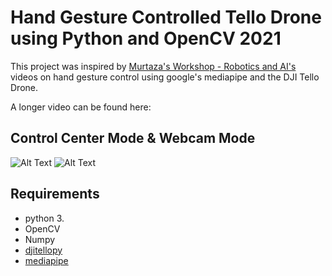 # Hand Gesture Controlled Tello Drone using Python and OpenCV 2021

This project was inspired by [Murtaza's Workshop - Robotics and AI's](https://www.youtube.com/channel/UCYUjYU5FveRAscQ8V21w81A) videos on hand gesture control using google's mediapipe and the DJI Tello Drone.

A longer video can be found here: 


## Control Center Mode & Webcam Mode

![Alt Text](control_center.gif) ![Alt Text](cam_mode.gif)


## Requirements

- python 3.
- OpenCV
- Numpy
- [djitellopy](https://github.com/damiafuentes/DJITelloPy)
- [mediapipe](https://google.github.io/mediapipe/solutions/hands.html)